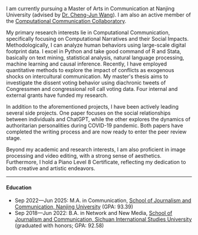 I am currently pursuing a Master of Arts in Communication at Nanjing University (advised by [Dr. Cheng-Jun Wang](https://chengjun.github.io/)). I am also an active member of the [Computational Communication Collaboratory](https://computational-communication.com/).

My primary research interests lie in Computational Communication, specifically focusing on Computational Narratives and their Social Impacts. Methodologically, I can analyze human behaviors using large-scale digital footprint data. I excel in Python and take good command of R and Stata, basically on text mining, statistical analysis, natural language processing, machine learning and causal inference. Recently, I have employed quantitative methods to explore the impact of conflicts as exogenous shocks on intercultural communication. My master's thesis aims to investigate the dissent voting behavior using diachronic tweets of Congressmen and congressional roll call voting data. Four internal and external grants have funded my research.

In addition to the aforementioned projects, I have been actively leading several side projects. One paper focuses on the social relationships between individuals and ChatGPT, while the other explores the dynamics of authoritarian personalities during COVID-19 pandemic. Both papers have completed the writing process and are now ready to enter the peer review stage.

Beyond my academic and research interests, I am also proficient in image processing and video editing, with a strong sense of aesthetics. Furthermore, I hold a Piano Level 8 Certificate, reflecting my dedication to both creative and artistic endeavors.

------

#### Education

- Sep 2022—Jun 2025: M.A. in Communication, [School of Journalism and Communication, Nanjing University](https://jc.nju.edu.cn/) (GPA: 93.39)
- Sep 2018—Jun 2022: B.A. in Network and New Media, [School of Journalism and Communication, Sichuan International Studies University](https://media.sisu.edu.cn/) (graduated with honors; GPA: 92.58)
